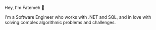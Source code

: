 Hey, I'm Fatemeh 👋

I'm a Software Engineer who works with .NET and SQL, and in love with solving complex algorithmic problems and challenges.

<!---
FQanbari/FQanbari is a ✨ special ✨ repository because its `README.md` (this file) appears on your GitHub profile.
You can click the Preview link to take a look at your changes.
--->
